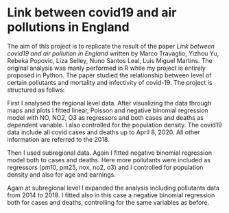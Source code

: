 # Link between covid19 and air pollutions in England
The aim of this project is to replicate the result of the paper _Link between covid19 and air pollution in England_ written by Marco Travaglio, Yizhou Yu, Rebeka Popovic, Liza Selley, Nuno Santos Leal, Luis Miguel Martins. The original analysis was manly performed in R while my project is entirely proposed in Python. 
The paper studied the relationship between level of certain pollutants and mortality and infectivity of covid-19. The project is structured as follws:

First I analysed the regional level data. After visualizing the data through maps and plots I fitted linear, Poisson and negative binomial regression model with NO, NO2, O3 as regressors and both cases and deaths as dependent variable. I also controlled for the population density. The covid19 data include all covid cases and deaths up to April 8, 2020. All other information are referred to the 2018.

Then I used subregional data. Again I fitted negative binomial regression model both to cases and deaths. Here more pollutants were included as regressors (pm10, pm25, nox, no2, o3) and I controlled for population density and also for age and earnings.

Again at subregional level I expanded the analysis including pollutants data from 2014 to 2018. I fitted also in this case a negative binomial regression both for cases and deaths, controlling for the same variables as before.
